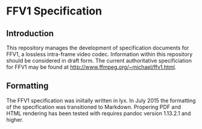 # FFV1 Specification

## Introduction

This repository manages the development of specification documents for FFV1, a lossless intra-frame video codec. Information within this repository should be considered in draft form. The current authoritative specificiation for FFV1 may be found at http://www.ffmpeg.org/~michael/ffv1.html.

## Formatting

The FFV1 specification was iniitally written in lyx. In July 2015 the formatting of the specification was transitioned to Markdown. Propering PDF and HTML rendering has been tested with requires pandoc version 1.13.2.1 and higher.
